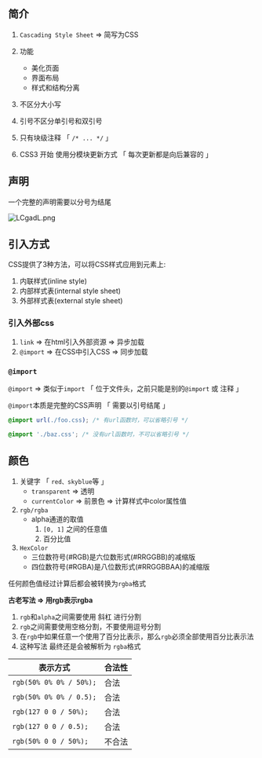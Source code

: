 ## 简介

1.  `Cascading Style Sheet` => 简写为CSS

2.  功能

    + 美化页面
    + 界面布局
    + 样式和结构分离
3.  不区分大小写
4.  引号不区分单引号和双引号 
5.  只有块级注释 「 `/* ... */` 」
6.  CSS3 开始 使用分模块更新方式 「 每次更新都是向后兼容的 」

 

## 声明

一个完整的声明需要以分号为结尾

![LCgadL.png](https://p3-juejin.byteimg.com/tos-cn-i-k3u1fbpfcp/70a4bd1a03e44a6c99370bd696020e12~tplv-k3u1fbpfcp-zoom-1.image#?w=739\&h=378\&s=69422\&e=png\&b=1c1919) 



## 引入方式

CSS提供了3种方法，可以将CSS样式应用到元素上:

1.  内联样式(inline style)
2.  内部样式表(internal style sheet)
3.  外部样式表(external style sheet)



### 引入外部css

1. `link` => 在html引入外部资源 => 异步加载
2. `@import` => 在CSS中引入CSS => 同步加载



### `@import`

`@import` => 类似于`import` 「 位于文件头，之前只能是别的`@import` 或 注释 」

`@import`本质是完整的CSS声明 「 需要以引号结尾 」

```css
@import url(./foo.css); /* 有url函数时，可以省略引号 */

@import './baz.css'; /* 没有url函数时，不可以省略引号 */
```



## 颜色

1. 关键字 「 `red、skyblue`等 」
   + `transparent` => 透明
   + `currentColor` => 前景色 => 计算样式中color属性值
2. `rgb/rgba`
   + alpha通道的取值
     1. `[0, 1]` 之间的任意值
     2. 百分比值
3. `HexColor`
   + 三位数符号(#RGB)是六位数形式(#RRGGBB)的减缩版
   + 四位数符号(#RGBA)是八位数形式(#RRGGBBAA)的减缩版



任何颜色值经过计算后都会被转换为`rgba`格式



**古老写法 => 用rgb表示rgba**

1. `rgb`和`alpha`之间需要使用 斜杠 进行分割
2. `rgb`之间需要使用空格分割，不要使用逗号分割
3. 在`rgb`中如果任意一个使用了百分比表示，那么`rgb`必须全部使用百分比表示法
4. 这种写法 最终还是会被解析为 `rgba`格式

| 表示方式                | 合法性 |
| ----------------------- | ------ |
| `rgb(50% 0% 0% / 50%);` | 合法   |
| `rgb(50% 0% 0% / 0.5);` | 合法   |
| `rgb(127 0 0 / 50%);`   | 合法   |
| `rgb(127 0 0 / 0.5);`   | 合法   |
| `rgb(50% 0 0 / 50%);`   | 不合法 |

